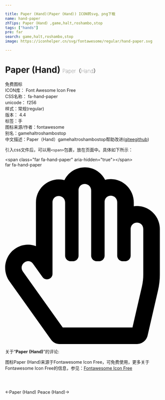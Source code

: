 ```yaml
---

title: Paper (Hand)(Paper（Hand）) ICON转svg、png下载
name: hand-paper
zhTips: Paper（Hand）,game,halt,roshambo,stop
tags: ["hands"]
pre: far
search: game,halt,roshambo,stop
image: https://iconhelper.cn/svg/fontawesome/regular/hand-paper.svg

---
```


# Paper (Hand)  <small style="font-size: 60%;font-weight: 100">Paper（Hand）</small>


<div class="detail-page">
<p>
<span><span class="badge-success badge">免费图标</span> </span>
<br/>
<span>
ICON库：
<span class="badge-secondary badge">Font Awesome Icon Free</span> 
</span>
<br/>
<span>
CSS名称：
<span class="badge-secondary badge">fa-hand-paper</span> 
</span>
<br/>
<span>
unicode：
<span class="badge-secondary badge">f256</span> 
<copy-btn content='f256' btn-title=""></copy-btn>
<copy-btn :content='String.fromCodePoint(parseInt("f256", 16))' btn-title="复制U"></copy-btn>
</span><br/><span>样式：<span class="badge-light badge">常规(regular)</span></span>
<br/>
<span>
版本：
<span class="badge-secondary badge">4.4</span> 
</span><br/><span>标签：<span class="badge-light badge"><router-link to="/tags/hands.html">手</router-link></span></span>
<br/>
<span>图标来源/作者：<span class="badge-light badge">fontawesome</span></span> 
<br/>
<span>别名：<span class="badge-light badge">game</span><span class="badge-light badge">halt</span><span class="badge-light badge">roshambo</span><span class="badge-light badge">stop</span></span><br/><span class="zh-detail">中文描述：<span class="badge-primary badge">Paper（Hand）</span><span class="badge-primary badge">game</span><span class="badge-primary badge">halt</span><span class="badge-primary badge">roshambo</span><span class="badge-primary badge">stop</span><span class="help-link"><span>帮助改进</span>(<a href="https://gitee.com/liuwave/icon-helper/edit/master/json/fontawesome/regular/hand-paper.json" target="_blank" rel="noopener noreferrer">gitee</a><a href="https://github.com/liuwave/icon-helper/edit/master/json/fontawesome/regular/hand-paper.json" target="_blank" rel="noopener noreferrer">github</a></span>)</span><br/>
</p>
</div>
<div class="alert alert-dark">
  <i class="far fa-hand-paper fa-xs"></i>
  <i class="far fa-hand-paper fa-sm"></i>
  <i class="far fa-hand-paper fa-lg"></i>
  <i class="far fa-hand-paper fa-2x"></i>
  <i class="far fa-hand-paper fa-3x"></i>
  <i class="far fa-hand-paper fa-5x"></i>
  <i class="far fa-hand-paper fa-7x"></i>
</div>
<div>
  <p>引入css文件后，可以用<code>&lt;span&gt;</code>包裹，放在页面中。具体如下所示：    
  </p>
  <div class="alert alert-primary" style="font-size: 14px">
    &lt;span class="far fa-hand-paper" aria-hidden="true"&gt;&lt;/span&gt;
    <copy-btn content='<span class="far fa-hand-paper" aria-hidden="true"></span>'></copy-btn>
  </div>
  <div class="alert alert-secondary">
    <i class="far fa-hand-paper"
    style="font-size: 24px"
    aria-hidden="true"></i> far fa-hand-paper
    <copy-btn content="far fa-hand-paper" btn-title="复制图标名称"></copy-btn>
  </div>
</div>
<div id="svg" class="svg-wrap">
<svg xmlns="http://www.w3.org/2000/svg" viewBox="0 0 448 512"><path d="M372.57 112.641v-10.825c0-43.612-40.52-76.691-83.039-65.546-25.629-49.5-94.09-47.45-117.982.747C130.269 26.456 89.144 57.945 89.144 102v126.13c-19.953-7.427-43.308-5.068-62.083 8.871-29.355 21.796-35.794 63.333-14.55 93.153L132.48 498.569a32 32 0 0 0 26.062 13.432h222.897c14.904 0 27.835-10.289 31.182-24.813l30.184-130.958A203.637 203.637 0 0 0 448 310.564V179c0-40.62-35.523-71.992-75.43-66.359zm27.427 197.922c0 11.731-1.334 23.469-3.965 34.886L368.707 464h-201.92L51.591 302.303c-14.439-20.27 15.023-42.776 29.394-22.605l27.128 38.079c8.995 12.626 29.031 6.287 29.031-9.283V102c0-25.645 36.571-24.81 36.571.691V256c0 8.837 7.163 16 16 16h6.856c8.837 0 16-7.163 16-16V67c0-25.663 36.571-24.81 36.571.691V256c0 8.837 7.163 16 16 16h6.856c8.837 0 16-7.163 16-16V101.125c0-25.672 36.57-24.81 36.57.691V256c0 8.837 7.163 16 16 16h6.857c8.837 0 16-7.163 16-16v-76.309c0-26.242 36.57-25.64 36.57-.691v131.563z"/></svg>
</div>
<detail full-name='fa-hand-paper'></detail>
<div class="icon-detail__container">
<p>关于“<b>Paper (Hand)</b>”的评论:</p>
</div>
<Vssue title="关于“Paper (Hand)”的评论" />    
<div><p>图标Paper (Hand)来源于Fontawesome Icon Free，可免费使用，更多关于  Fontawesome Icon Free的信息，参见：<a target="_blank" href="https://iconhelper.cn/fontawesome.html">Fontawesome Icon Free</a>
</p></div>

<div style="padding:2rem 0 " class="page-nav"><p class="inner"><span class="prev">←<router-link to="/icon/solid/hand-paper.html">Paper (Hand)</router-link></span> <span class="next"><router-link to="/icon/solid/hand-peace.html">Peace (Hand)</router-link>→</span></p></div>
